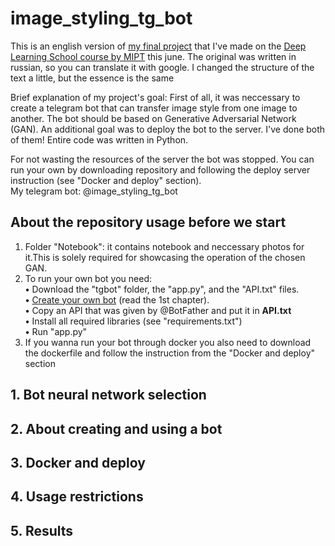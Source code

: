 # image_styling_tg_bot

This is an english version of [my final project](https://github.com/tipofyzik/ImageStyling_tgbot) that I've made on the [Deep Learning School course by MIPT](https://dls.samcs.ru/en/dls) this june. The original was written in russian, so you can translate it with google. I changed the structure of the text a little, but the essence is the same

Brief explanation of my project's goal: First of all, it was neccessary to create a telegram bot that can transfer image style from one image to another. The bot should be based on Generative Adversarial Network (GAN). An additional goal was to deploy the bot to the server. I've done both of them! Entire code was written in Python.

For not wasting the resources of the server the bot was stopped. You can run your own by downloading repository and following the deploy server instruction (see "Docker and deploy" section).  
My telegram bot: @image_styling_tg_bot

## About the repository usage before we start
  1. Folder "Notebook": it contains notebook and neccessary photos for it.This is solely required for showcasing the operation of the chosen GAN.
  2. To run your own bot you need:  
     **•** Download the "tgbot" folder, the "app.py", and the "API.txt" files.  
     **•** [Create your own bot](https://sendpulse.com/knowledge-base/chatbot/telegram/create-telegram-chatbot#create-bot) (read the 1st chapter).  
     **•** Copy an API that was given by @BotFather and put it in **API.txt**  
     **•** Install all required libraries (see "requirements.txt")  
     **•** Run "app.py"
  3. If you wanna run your bot through docker you also need to download the dockerfile and follow the instruction from the "Docker and deploy" section

## 1. Bot neural network selection
  

## 2. About creating and using a bot

## 3. Docker and deploy

## 4. Usage restrictions

## 5. Results
